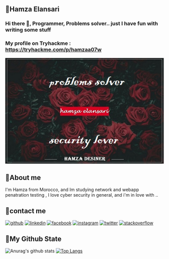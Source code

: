 ## __🦅Hamza Elansari__
### Hi there 👋, Programmer, Problems solver.. just I have fun with writing some stuff
### My profile on Tryhackme : https://tryhackme.com/p/hamzaa07w
![Programmer and Problems solver](https://github.com/hamza07-w/hamza07-w/blob/main/hamzaansari.jpg)
## __🦅About me__
I'm Hamza from Morocco, and Im studying network and webapp penatration testing , I love cyber security in general, and i'm in love with  ..

## __🦅contact me__

[<img src='https://cdn.jsdelivr.net/npm/simple-icons@3.0.1/icons/github.svg' alt='github' height='40'>](https://github.com/hamza07-w)  [<img src='https://cdn.jsdelivr.net/npm/simple-icons@3.0.1/icons/linkedin.svg' alt='linkedin' height='40'>](https://www.linkedin.com/in/hamza-elansari-897663202/)  [<img src='https://cdn.jsdelivr.net/npm/simple-icons@3.0.1/icons/facebook.svg' alt='facebook' height='40'>](https://www.facebook.com/hamza.elansari.py)  [<img src='https://cdn.jsdelivr.net/npm/simple-icons@3.0.1/icons/instagram.svg' alt='instagram' height='40'>](https://www.instagram.com/hamza07.py/)  [<img src='https://cdn.jsdelivr.net/npm/simple-icons@3.0.1/icons/twitter.svg' alt='twitter' height='40'>](https://twitter.com/hamza05553082)  [<img src='https://cdn.jsdelivr.net/npm/simple-icons@3.0.1/icons/stackoverflow.svg' alt='stackoverflow' height='40'>](https://stackoverflow.com/users/14997851)  

## __🦅My Github State__


![Anurag's github stats](https://github-readme-stats.vercel.app/api?username=hamza07-w&show_icons=true&theme=chartreuse-dark)
[![Top Langs](https://github-readme-stats.vercel.app/api/top-langs/?username=hamza07-w&layout=demo&theme=chartreuse-dark)](https://github.com/anuraghazra/github-readme-stats)


